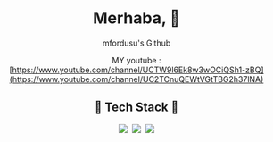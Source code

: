 <div align=center>
<hi>
  
# Merhaba, 👋</hi>

  mfordusu's Github
  
  MY youtube : [https://www.youtube.com/channel/UCTW9l6Ek8w3wOCiQSh1-zBQ](https://www.youtube.com/channel/UC2TCnuQEWtVGtTBG2h37lNA)

</div>

<div align=center>

## 🔹 Tech Stack 🔹

<img src="https://img.shields.io/badge/Csharp-EF443B?style=flat-square&logo=c sharp&logoColor=white"/></a>&nbsp;
<img src="https://img.shields.io/badge/Python-0098FF?style=flat-square&logo=python&logoColor=white"/></a>&nbsp;
<img src="https://img.shields.io/badge/Node.js-99CC00?style=flat-square&logo=node.js&logoColor=white"/></a>

</div>

<div align=center>

<div align=center>
